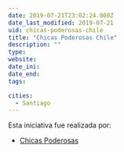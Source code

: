 ```yaml
---
date: 2019-07-21T23:02:24.000Z
date_last_modified: 2019-07-21
uid: chicas-poderosas-chile
title: "Chicas Poderosas Chile"
description: ""
type: 
website: 
date_ini: 
date_end: 
tags:

cities: 
  - Santiago
---
```


Esta iniciativa fue realizada por:

- [Chicas Poderosas](/i/chicas-poderosas.html)
